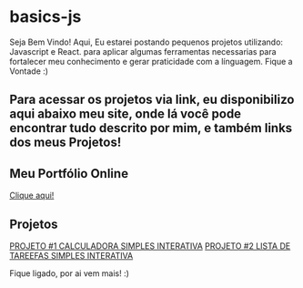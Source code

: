 ﻿# basics-js
Seja Bem Vindo! Aqui, Eu estarei postando pequenos projetos utilizando: Javascript e React. para aplicar algumas ferramentas necessarias para fortalecer meu conhecimento e gerar praticidade com a línguagem. Fique a Vontade :) 
## Para acessar os projetos via link, eu disponibilizo aqui abaixo meu site, onde lá você pode encontrar tudo descrito por mim, e também links dos meus Projetos!
<h2>Meu Portfólio Online</h2>
<a href='https://bernardoheckler.github.io/'>Clique aqui!</a>

<h2>Projetos</h2>
<a href='https://bernardoheckler.github.io/basics-js.github.io/Projeto%231_CalculadoraSimples/index.html'>PROJETO #1 CALCULADORA SIMPLES INTERATIVA</a>
<a href='https://bernardoheckler.github.io/basics-js.github.io/Projeto%232_ListaDeTarefas/index.html'>PROJETO #2 LISTA DE TAREEFAS SIMPLES INTERATIVA</a>

Fique ligado, por ai vem mais! :)
